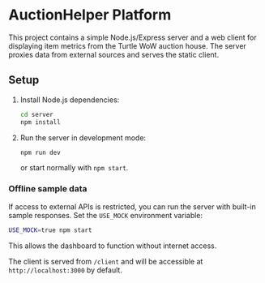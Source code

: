 # AuctionHelper Platform

This project contains a simple Node.js/Express server and a web client for displaying item metrics from the Turtle WoW auction house. The server proxies data from external sources and serves the static client.

## Setup

1. Install Node.js dependencies:
   ```bash
   cd server
   npm install
   ```
2. Run the server in development mode:
   ```bash
   npm run dev
   ```
   or start normally with `npm start`.

### Offline sample data

If access to external APIs is restricted, you can run the server with built-in
sample responses. Set the `USE_MOCK` environment variable:

```bash
USE_MOCK=true npm start
```

This allows the dashboard to function without internet access.

The client is served from `/client` and will be accessible at `http://localhost:3000` by default.
